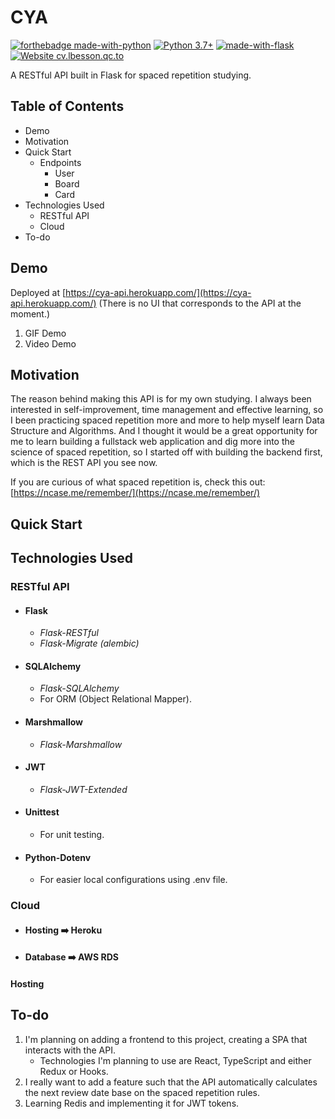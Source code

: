 # CYA
[![forthebadge made-with-python](http://ForTheBadge.com/images/badges/made-with-python.svg)](https://www.python.org/) [![Python 3.7+](https://img.shields.io/badge/python-3.7+-blue.svg)](https://www.python.org/downloads/release/python-360/) [![made-with-flask](https://img.shields.io/badge/Made%20with-Flask-1f425f.svg)](https://www.python.org/) [![Website cv.lbesson.qc.to](https://img.shields.io/website-up-up-green-red/http/cv.lbesson.qc.to.svg)](http://cv.lbesson.qc.to/)

  

A RESTful API built in Flask for spaced repetition studying.

  

## Table of Contents

 - Demo
 - Motivation
 - Quick Start
	 - Endpoints
		 - User
		 - Board
		 - Card
 - Technologies Used
	 - RESTful API
	 - Cloud 
 - To-do

  

## Demo

Deployed at [https://cya-api.herokuapp.com/](https://cya-api.herokuapp.com/) (There is no UI that corresponds to the API at the moment.)

 1. GIF Demo
 2. Video Demo

  

## Motivation
The reason behind making this API is for my own studying. I always been interested in self-improvement, time management and effective learning, so I been practicing spaced repetition more and more to help myself learn Data Structure and Algorithms. And I thought it would be a great opportunity for me to learn building a fullstack web application and dig more into the science of spaced repetition, so I started off with building the backend first, which is the REST API you see now.

If you are curious of what spaced repetition is, check this out: [https://ncase.me/remember/](https://ncase.me/remember/)
  

## Quick Start

## Technologies Used
### RESTful API
 - #### Flask
	 - *Flask-RESTful*
	 - *Flask-Migrate (alembic)*
 - #### SQLAlchemy
	 - *Flask-SQLAlchemy*
	 - For ORM (Object Relational Mapper).
- #### Marshmallow
	- *Flask-Marshmallow*
- #### JWT
	- *Flask-JWT-Extended*
- #### Unittest
	- For unit testing.
- #### Python-Dotenv
	- For easier local configurations using .env file.

### Cloud

 - #### Hosting :arrow_right: Heroku
 - #### Database :arrow_right: AWS RDS

#### Hosting
## To-do

 1. I'm planning on adding a frontend to this project, creating a SPA that interacts with the API.
	 - Technologies I'm planning to use are React, TypeScript and either Redux or Hooks.
 2. I really want to add a feature such that the API automatically calculates the next review date base on the spaced repetition rules.
 3. Learning Redis and implementing it for JWT tokens.
